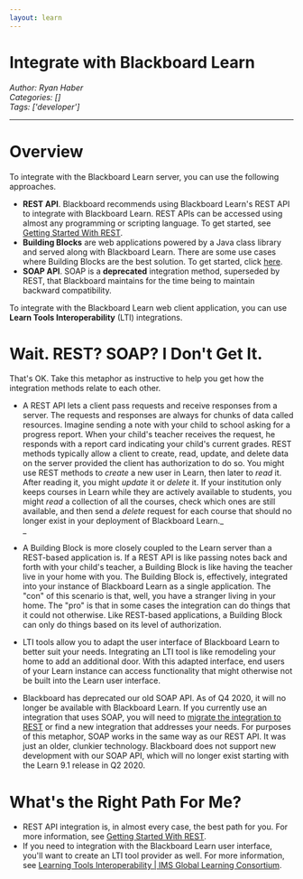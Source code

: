 ```yaml
---
layout: learn
---
```

# Integrate with Blackboard Learn
*Author: Ryan Haber*  
*Categories: []*  
*Tags: ['developer']*  
<hr />

# Overview

To integrate with the Blackboard Learn server, you can use the following
approaches.

  * **REST API**. Blackboard recommends using Blackboard Learn's REST API to integrate with Blackboard Learn. REST APIs can be accessed using almost any programming or scripting language. To get started, see [Getting Started With REST](REST/Getting%20Started%20With%20REST.html).
  * **Building Blocks** are web applications powered by a Java class library and served along with Blackboard Learn. There are some use cases where Building Blocks are the best solution. To get started, click [here](B2s/Getting%20Started%20With%20Building%20Blocks.html).
  * **SOAP API**. SOAP is a **deprecated** integration method, superseded by REST, that Blackboard maintains for the time being to maintain backward compatibility.

To integrate with the Blackboard Learn web client application, you can use
**Learn Tools Interoperability** (LTI) integrations.

# Wait. REST? SOAP? I Don't Get It.

That's OK. Take this metaphor as instructive to help you get how the
integration methods relate to each other.

  * A REST API lets a client pass requests and receive responses from a server. The requests and responses are always for chunks of data called resources. Imagine sending a note with your child to school asking for a progress report. When your child's teacher receives the request, he responds with a report card indicating your child's current grades. REST methods typically allow a client to create, read, update, and delete data on the server provided the client has authorization to do so. You might use REST methods to _create_ a new user in Learn, then later to _read_ it. After reading it, you might _update_ it or _delete_ it. If your institution only keeps courses in Learn while they are actively available to students, you might _read_ a collection of all the courses, check which ones are still available, and then send a _delete_ request for each course that should no longer exist in your deployment of Blackboard Learn._  
_

  * A Building Block is more closely coupled to the Learn server than a REST-based application is. If a REST API is like passing notes back and forth with your child's teacher, a Building Block is like having the teacher live in your home with you. The Building Block is, effectively, integrated into your instance of Blackboard Learn as a single application. The "con" of this scenario is that, well, you have a stranger living in your home. The "pro" is that in some cases the integration can do things that it could not otherwise. Like REST-based applications, a Building Block can only do things based on its level of authorization.
  * LTI tools allow you to adapt the user interface of Blackboard Learn to better suit your needs. Integrating an LTI tool is like remodeling your home to add an additional door. With this adapted interface, end users of your Learn instance can access functionality that might otherwise not be built into the Learn user interface.
  * Blackboard has deprecated our old SOAP API. As of Q4 2020, it will no longer be available with Blackboard Learn. If you currently use an integration that uses SOAP, you will need to [migrate the integration to REST](SOAP%20-%20Deprecated/SOAP-to-REST%20Migration:%20Mapping.html) or find a new integration that addresses your needs. For purposes of this metaphor, SOAP works in the same way as our REST API. It was just an older, clunkier technology. Blackboard does not support new development with our SOAP API, which will no longer exist starting with the Learn 9.1 release in Q2 2020.

# What's the Right Path For Me?

  * REST API integration is, in almost every case, the best path for you. For more information, see [Getting Started With REST](REST/Getting%20Started%20With%20REST.html).
  * If you need to integration with the Blackboard Learn user interface, you'll want to create an LTI tool provider as well. For more information, see [Learning Tools Interoperability | IMS Global Learning Consortium](https://www.imsglobal.org/activity/learning-tools-interoperability).

